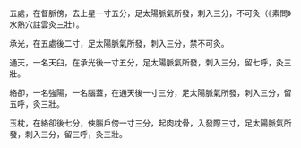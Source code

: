 五處，在督脈傍，去上星一寸五分，足太陽脈氣所發，刺入三分，不可灸（《素問》水熱穴註雲灸三壯）。

承光，在五處後二寸，足太陽脈氣所發，刺入三分，禁不可灸。

通天，一名天臼，在承光後一寸五分，足太陽脈氣所發，刺入三分，留七呼，灸三壯。

絡卻，一名強陽，一名腦蓋，在通天後一寸三分，足太陽脈氣所發，刺入三分，留五呼，灸三壯。

玉枕，在絡卻後七分，俠腦戶傍一寸三分，起肉枕骨，入發際三寸，足太陽脈氣所發，刺入三分，留三呼，灸三壯。